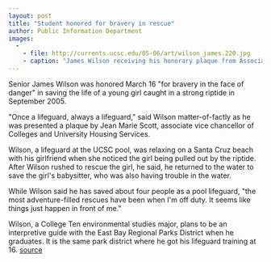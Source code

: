 ```yaml
---
layout: post
title: "Student honored for bravery in rescue"
author: Public Information Department
images:
  -
    - file: http://currents.ucsc.edu/05-06/art/wilson_james.220.jpg
    - caption: "James Wilson receiving his honorary plaque from Associate Vice Chancellor Jean Marie Scott. Photo: Louise Donahue"
---
```


Senior James Wilson was honored March 16 "for bravery in the face of danger" in saving the life of a young girl caught in a strong riptide in September 2005.

"Once a lifeguard, always a lifeguard," said Wilson matter-of-factly as he was presented a plaque by Jean Marie Scott, associate vice chancellor of Colleges and University Housing Services.

Wilson, a lifeguard at the UCSC pool, was relaxing on a Santa Cruz beach with his girlfriend when she noticed the girl being pulled out by the riptide. After Wilson rushed to rescue the girl, he said, he returned to the water to save the girl's babysitter, who was also having trouble in the water.

While Wilson said he has saved about four people as a pool lifeguard, "the most adventure-filled rescues have been when I'm off duty. It seems like things just happen in front of me."

Wilson, a College Ten environmental studies major, plans to be an interpretive guide with the East Bay Regional Parks District when he graduates. It is the same park district where he got his lifeguard training at 16.
[source](http://www1.ucsc.edu/currents/05-06/03-20/bravery.asp "Permalink to bravery")
